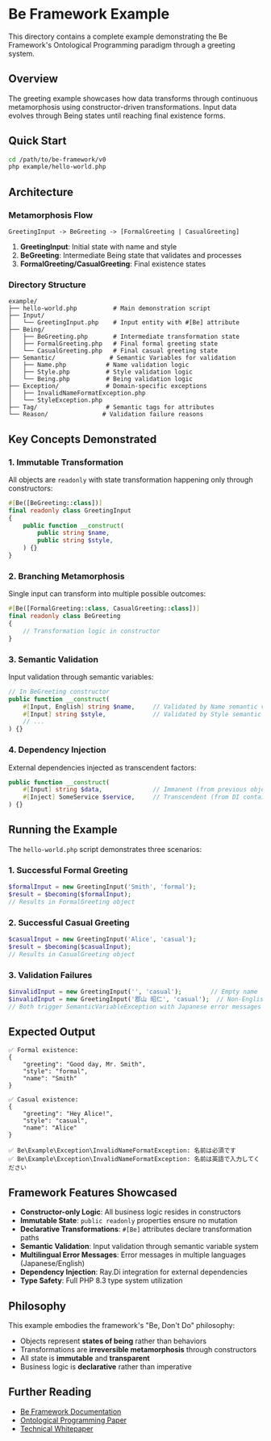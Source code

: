 # Be Framework Example

This directory contains a complete example demonstrating the Be Framework's Ontological Programming paradigm through a greeting system.

## Overview

The greeting example showcases how data transforms through continuous metamorphosis using constructor-driven transformations. Input data evolves through Being states until reaching final existence forms.

## Quick Start

```bash
cd /path/to/be-framework/v0
php example/hello-world.php
```

## Architecture

### Metamorphosis Flow

```
GreetingInput -> BeGreeting -> [FormalGreeting | CasualGreeting]
```

1. **GreetingInput**: Initial state with name and style
2. **BeGreeting**: Intermediate Being state that validates and processes
3. **FormalGreeting/CasualGreeting**: Final existence states

### Directory Structure

```
example/
├── hello-world.php          # Main demonstration script
├── Input/
│   └── GreetingInput.php    # Input entity with #[Be] attribute
├── Being/
│   ├── BeGreeting.php       # Intermediate transformation state
│   ├── FormalGreeting.php   # Final formal greeting state
│   └── CasualGreeting.php   # Final casual greeting state
├── Semantic/               # Semantic Variables for validation
│   ├── Name.php           # Name validation logic
│   ├── Style.php          # Style validation logic
│   └── Being.php          # Being validation logic
├── Exception/             # Domain-specific exceptions
│   ├── InvalidNameFormatException.php
│   └── StyleException.php
├── Tag/                   # Semantic tags for attributes
└── Reason/               # Validation failure reasons
```

## Key Concepts Demonstrated

### 1. Immutable Transformation
All objects are `readonly` with state transformation happening only through constructors:

```php
#[Be([BeGreeting::class])]
final readonly class GreetingInput
{
    public function __construct(
        public string $name,
        public string $style,
    ) {}
}
```

### 2. Branching Metamorphosis
Single input can transform into multiple possible outcomes:

```php
#[Be([FormalGreeting::class, CasualGreeting::class])]
final readonly class BeGreeting
{
    // Transformation logic in constructor
}
```

### 3. Semantic Validation
Input validation through semantic variables:

```php
// In BeGreeting constructor
public function __construct(
    #[Input, English] string $name,     // Validated by Name semantic variable
    #[Input] string $style,             // Validated by Style semantic variable
    // ...
) {}
```

### 4. Dependency Injection
External dependencies injected as transcendent factors:

```php
public function __construct(
    #[Input] string $data,              // Immanent (from previous object)
    #[Inject] SomeService $service,     // Transcendent (from DI container)
) {}
```

## Running the Example

The `hello-world.php` script demonstrates three scenarios:

### 1. Successful Formal Greeting
```php
$formalInput = new GreetingInput('Smith', 'formal');
$result = $becoming($formalInput);
// Results in FormalGreeting object
```

### 2. Successful Casual Greeting
```php
$casualInput = new GreetingInput('Alice', 'casual');
$result = $becoming($casualInput);
// Results in CasualGreeting object
```

### 3. Validation Failures
```php
$invalidInput = new GreetingInput('', 'casual');        // Empty name
$invalidInput = new GreetingInput('郡山 昭仁', 'casual');  // Non-English name
// Both trigger SemanticVariableException with Japanese error messages
```

## Expected Output

```
✅ Formal existence:
{
    "greeting": "Good day, Mr. Smith",
    "style": "formal",
    "name": "Smith"
}

✅ Casual existence:
{
    "greeting": "Hey Alice!",
    "style": "casual", 
    "name": "Alice"
}

✅ Be\Example\Exception\InvalidNameFormatException: 名前は必須です
✅ Be\Example\Exception\InvalidNameFormatException: 名前は英語で入力してください
```

## Framework Features Showcased

- **Constructor-only Logic**: All business logic resides in constructors
- **Immutable State**: `public readonly` properties ensure no mutation
- **Declarative Transformations**: `#[Be]` attributes declare transformation paths
- **Semantic Validation**: Input validation through semantic variable system
- **Multilingual Error Messages**: Error messages in multiple languages (Japanese/English)
- **Dependency Injection**: Ray.Di integration for external dependencies
- **Type Safety**: Full PHP 8.3 type system utilization

## Philosophy

This example embodies the framework's "Be, Don't Do" philosophy:
- Objects represent **states of being** rather than behaviors
- Transformations are **irreversible metamorphosis** through constructors
- All state is **immutable** and **transparent**
- Business logic is **declarative** rather than imperative

## Further Reading

- [Be Framework Documentation](../docs/README.md)
- [Ontological Programming Paper](../docs/papers/philosophy/ontological-programming-paper.md)
- [Technical Whitepaper](../docs/papers/framework/be-framework-whitepaper.md)